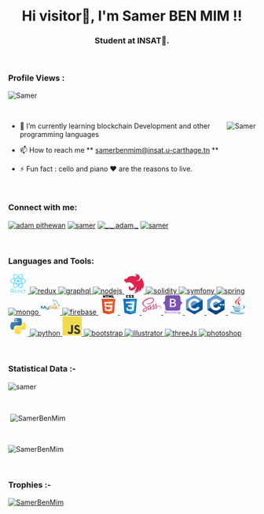 <h1 align="center">Hi visitor👋, I'm Samer BEN MIM !! </h1>
<h3 align="center">Student at INSAT🌟.</h3>
<br>
<p align="right"> <h3 >Profile Views :</h3><img src="https://komarev.com/ghpvc/?username=SamerBenMim&label=Profile%20views&color=0e75b6&style=flat"
    alt="Samer" /> 
  </p>

<br>

<p><img align="right" src="https://github.com/Adam-pw/Adam-pw/blob/main/animation_500_kxa883sd.gif" alt="Samer" /></p>


- 🌱 I’m currently learning blockchain Development and other programming languages

- 📫 How to reach me ** samerbenmim@insat.u-carthage.tn **

- ⚡ Fun fact : cello and piano ❤️ are the reasons to live.

<br>

    

<h3 align="left">Connect with me:</h3>
<p align="left">
  <a href="https://www.linkedin.com/in/samer-ben-mim-378499213/" target="blank"><img align="center"
      src="https://raw.githubusercontent.com/rahuldkjain/github-profile-readme-generator/master/src/images/icons/Social/linked-in-alt.svg"
      alt="adam pithewan" height="30" width="40" /></a>
  <a href="https://www.facebook.com/samer.benmim/" target="blank"><img align="center"
      src="https://raw.githubusercontent.com/rahuldkjain/github-profile-readme-generator/master/src/images/icons/Social/facebook.svg"
      alt="samer" height="30" width="40" /></a>
  <a href="#" target="blank"><img align="center"
      src="https://raw.githubusercontent.com/rahuldkjain/github-profile-readme-generator/master/src/images/icons/Social/instagram.svg"
      alt="_._.adam._" height="30" width="40" /></a>
  <a href="#"  target="blank"><img align="center"
      src="https://cdn.futura-sciences.com/buildsv6/images/largeoriginal/8/4/e/84e4ff1c1a_102482_gmail-logo-definition.jpg"
      alt="samer" height="30" width="40" /></a>
</p>
<br>
<h3 align="left">Languages and Tools:</h3>
<p align="left">  



  <a href="https://fr.reactjs.org/" target="_blank" rel="noreferrer">
    <img src="https://raw.githubusercontent.com/devicons/devicon/master/icons/react/react-original-wordmark.svg"
      alt="redux" width="40" height="40" /> </a>
  

       
  <a href="https://redux.js.org/" target="_blank" rel="noreferrer">
    <img src="https://grafikart.fr/uploads/icons/redux.svg"
      alt="redux" width="40" height="40" /> </a>

  <a href="https://graphql.org/" target="_blank" rel="noreferrer">
    <img src="https://upload.wikimedia.org/wikipedia/commons/thumb/1/17/GraphQL_Logo.svg/2048px-GraphQL_Logo.svg.png"
      alt="graphql" width="40" height="40" /> </a> <a href="https://nodejs.org" target="_blank" rel="noreferrer"> <img
        src="https://seeklogo.com/images/N/nodejs-logo-FBE122E377-seeklogo.com.png"
        alt="nodejs" width="40" height="40" /> </a>
  <a href="https://nestjs.com/" target="_blank" rel="noreferrer"> <img
        src="https://raw.githubusercontent.com/devicons/devicon/master/icons/nestjs/nestjs-plain.svg" alt="nestjs"
        width="40" height="40" /> </a>
  <a href="https://nestjs.com/" target="_blank" rel="noreferrer"> <img
        src="https://user-images.githubusercontent.com/79151541/185604206-0e1dfab7-aa39-4106-a938-e86861db3c6f.png" alt="solidity"
        width="40" height="40" /> </a> 
  <a href="https://symfony.com/" target="_blank" rel="noreferrer">
    <img src="https://www.ambient-it.net/wp-content/uploads/2016/04/symfony-logo-175.png"
      alt="symfony" width="40" height="40" /> </a>

  <a href="https://spring.io/projects/spring-boot" target="_blank" rel="noreferrer">
    <img src="https://blog.talanlabs.com/microservices-partie-4-spring-boot/cover.png"
      alt="spring" width="40" height="40" /> </a><a href="https://www.mongodb.com/fr-fr" target="_blank" rel="noreferrer">
    <img src="https://icons-for-free.com/iconfiles/png/512/mongodb+original-1324760553088442944.png"
      alt="mongo" width="40" height="40" /> </a><a href="https://www.mysql.com/" target="_blank" rel="noreferrer"> <img
            src="https://raw.githubusercontent.com/devicons/devicon/master/icons/mysql/mysql-original-wordmark.svg"
            alt="mysql" width="40" height="40" /> </a><a href="https://firebase.google.com/?gclid=CjwKCAiAlrSPBhBaEiwAuLSDUOa8pgzH5AzuqchtMELYQ3F7hlMg_HLly89fAWk-CcV50SxmgU4G4BoCZmgQAvD_BwE&gclsrc=aw.ds" target="_blank" rel="noreferrer">
    <img src="https://seeklogo.com/images/F/firebase-logo-402F407EE0-seeklogo.com.png"
      alt="firebase" width="40" height="40" /> </a><a href="https://www.w3.org/html/" target="_blank" rel="noreferrer"> <img
            src="https://raw.githubusercontent.com/devicons/devicon/master/icons/html5/html5-original-wordmark.svg"
            alt="html5" width="40" height="40" /> </a><a href="https://www.w3schools.com/css/" target="_blank"
       rel="noreferrer"> <img
       src="https://raw.githubusercontent.com/devicons/devicon/master/icons/css3/css3-original-wordmark.svg" alt="css3"
       width="40" height="40" /> </a><a href="https://sass-lang.com" target="_blank" rel="noreferrer"> <img
        src="https://raw.githubusercontent.com/devicons/devicon/master/icons/sass/sass-original.svg" alt="sass" width="40"
        height="40" /> </a><a href="https://getbootstrap.com" target="_blank" rel="noreferrer">
    <img src="https://raw.githubusercontent.com/devicons/devicon/master/icons/bootstrap/bootstrap-plain-wordmark.svg"
      alt="bootstrap" width="40" height="40" /> </a>
  <a href="https://www.cprogramming.com/" target="_blank"
    rel="noreferrer"> <img src="https://raw.githubusercontent.com/devicons/devicon/master/icons/c/c-original.svg"
      alt="c" width="40" height="40" /> </a><a href="https://www.w3schools.com/cpp/" target="_blank" rel="noreferrer">
    <img src="https://raw.githubusercontent.com/devicons/devicon/master/icons/cplusplus/cplusplus-original.svg"
      alt="cplusplus" width="40" height="40" /> </a><a href="https://www.java.com" target="_blank" rel="noreferrer"> <img
            src="https://raw.githubusercontent.com/devicons/devicon/master/icons/java/java-original.svg" alt="java" width="40"
            height="40" /> </a> 
      <a href="https://www.python.org" target="_blank" rel="noreferrer"> <img
        src="https://raw.githubusercontent.com/devicons/devicon/master/icons/python/python-original.svg" alt="python"
        width="40" height="40" /> </a>
             <a href="https://go.dev/" target="_blank" rel="noreferrer"> <img
        src="https://miro.medium.com/max/1200/1*i2skbfmDsHayHhqPfwt6pA.png" alt="python"
        width="50" height="50" /> </a> 
        <a href="https://developer.mozilla.org/en-US/docs/Web/JavaScript" target="_blank"
    rel="noreferrer"> <img
      src="https://raw.githubusercontent.com/devicons/devicon/master/icons/javascript/javascript-original.svg"
      alt="javascript" width="40" height="40" /> </a><a href="https://unity.com/fr" target="_blank" rel="noreferrer">
    <img src="https://seeklogo.com/images/U/unity-logo-988A22E703-seeklogo.com.png"
      alt="bootstrap" width="40" height="40" /> </a>
      <a href="https://www.adobe.com/in/products/illustrator.html"
    target="_blank" rel="noreferrer"> <img
      src="https://upload.wikimedia.org/wikipedia/commons/thumb/f/fb/Adobe_Illustrator_CC_icon.svg/2101px-Adobe_Illustrator_CC_icon.svg.png" alt="illustrator" width="40"
      height="40" /> </a>
            <a href="https://threejs.org/"
    target="_blank" rel="noreferrer"> <img
      src="https://encrypted-tbn0.gstatic.com/images?q=tbn:ANd9GcQAEpwJjAhdcIqvWGiyHFJK8bOtamsVlK7AuLfIYdKJixpW7MsVmQs-_uNH478OrdBdRUE&usqp=CAU" alt="threeJs" width="40"
      height="40" /> </a>
      <a href="https://www.photoshop.com/en" target="_blank"
      rel="noreferrer"> <img
      src="https://upload.wikimedia.org/wikipedia/commons/thumb/a/af/Adobe_Photoshop_CC_icon.svg/1200px-Adobe_Photoshop_CC_icon.svg.png" alt="photoshop"
      width="40" height="40" /> </a> </p><br>

<h3>Statistical Data :-</h3>
<p><img align="center"
    src="https://github-readme-stats.vercel.app/api/top-langs?username=SamerBenMim&show_icons=true&locale=en&layout=compact"
    alt="samer" /></p>
<br>

<p>&nbsp;<img align="center" src="https://github-readme-stats.vercel.app/api?username=SamerBenMim&show_icons=true&locale=en"
    alt="SamerBenMim" /></p>

<br>

<p><img align="center" src="https://github-readme-streak-stats.herokuapp.com/?user=SamerBenMim&" alt="SamerBenMim" /></p>

<br>
<h3>Trophies :-</h3>
<p align="left"> <a href="https://github.com/ryo-ma/github-profile-trophy"><img
      src="https://github-profile-trophy.vercel.app/?username=SamerBenMim" alt="SamerBenMim" /></a> </p>

<p align="left"> <a href="https://twitter.com/" target="blank"> <img
      src="https://img.shields.io/twitter/follow/?logo=twitter&style=for-the-badge" alt="" /></a> </p>
